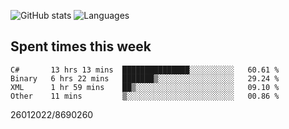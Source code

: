 ![GitHub stats](https://github-readme-stats.vercel.app/api?username=emipa606&theme=github_dark&show_icons=true) 
![Languages](https://github-readme-stats.vercel.app/api/top-langs/?username=emipa606&theme=github_dark&layout=compact)

## Spent times this week
<!--START_SECTION:waka-->

```text
C#       13 hrs 13 mins  ███████████████░░░░░░░░░░   60.61 %
Binary   6 hrs 22 mins   ███████▒░░░░░░░░░░░░░░░░░   29.24 %
XML      1 hr 59 mins    ██▒░░░░░░░░░░░░░░░░░░░░░░   09.10 %
Other    11 mins         ▒░░░░░░░░░░░░░░░░░░░░░░░░   00.86 %
```

<!--END_SECTION:waka-->


26012022/8690260
